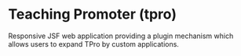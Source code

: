 # Teaching Promoter (tpro)
Responsive JSF web application providing a plugin mechanism which allows users to expand TPro by custom applications.
